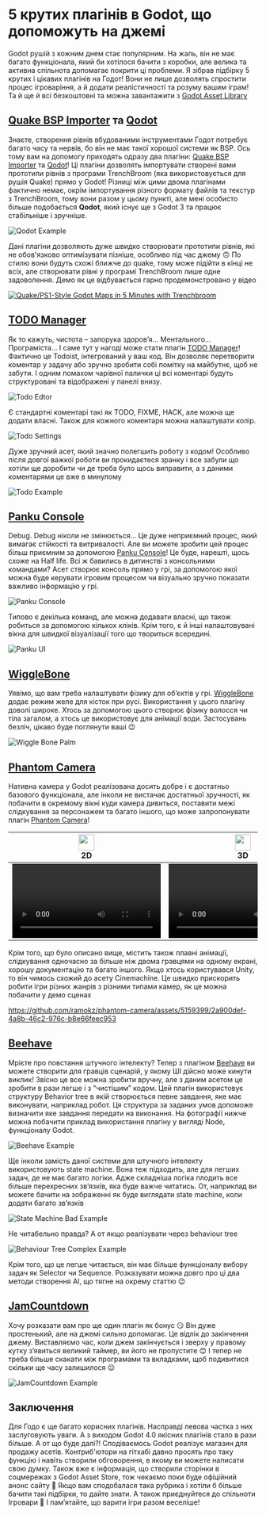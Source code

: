 # 5 крутих плагінів в Godot, що допоможуть на джемі

Godot рушій з кожним днем стає популярним. На жаль, він не має багато функціонала, який би хотілося бачити з коробки, але велика та активна спільнота допомагає покрити ці проблеми. Я зібрав підбірку 5 крутих і цікавих плагінів на Годот! Вони не лише дозволять спростити процес ігроваріння, а й додати реалістичності та розуму вашим іграм! Та й ще й всі безкоштовні та можна завантажити з [Godot Asset Library](https://godotengine.org/asset-library/asset)


## [Quake BSP Importer](https://godotengine.org/asset-library/asset/2147) та [Qodot](https://godotengine.org/asset-library/asset/1631)
Знаєте, створення рівнів вбудованими інструментами Годот потребує багато часу та нервів, бо він не має такої хорошої системи як BSP. Ось тому вам на допомогу приходять одразу два плагіни: [Quake BSP Importer](https://godotengine.org/asset-library/asset/2147) та [Qodot](https://godotengine.org/asset-library/asset/1631)! Ці плагіни дозволять імпортувати створені вами прототипи рівнів з програми TrenchBroom (яка використовується для рушія Quake) прямо у Godot! Різниці між цими двома плагінами фактично немає, окрім імпортування різного формату файлів та текстур з TrenchBroom, тому вони разом у цьому пункті, але мені особисто більше подобається **Qodot**, який існує ще з Godot 3 та працює стабільніше і зручніше.

![Qodot Example](https://raw.githubusercontent.com/wiki/Shfty/qodot-plugin/images/2-usage/in-editor.gif)

Дані плагіни дозволяють дуже швидко створювати прототипи рівнів, які не обов'язково оптимізувати пізніше, особливо під час джему 🙃 По стилю вони будуть схожі ближче до quake, тому може підійти в кінці не всіх, але створювати рівні у програмі TrenchBroom лише одне задоволення. Демо як це відбувається гарно продемонстровано у відео

[![Quake/PS1-Style Godot Maps in 5 Minutes with Trenchbroom](https://img.youtube.com/vi/JSzB4UTt2eU/0.jpg)](https://www.youtube.com/watch?v=JSzB4UTt2eU)


## [TODO Manager](https://godotengine.org/asset-library/asset/1327)
Як то кажуть, чистота – запорука здоров’я... Ментального... Програміста... І саме тут у нагоді може стати плагін [TODO Manager](https://godotengine.org/asset-library/asset/1327)! Фактично це Todoist, інтегрований у ваш код. Він дозволяє перетворити коментар у задачу або зручно зробити собі помітку на майбутнє, щоб не забути. І одним помахом чарівної палички ці всі коментарі будуть структуровані та відображені у панелі внизу.

![Todo Edtor](./media/TodoEditor.png)

Є стандартні коментарі такі як TODO, FIXME, HACK, але можна ще додати власні. Також для кожного коментаря можна налаштувати колір.

![Todo Settings](./media/TodoSettings.png)

Дуже зручний асет, який значно полегшить роботу з кодом! Особливо після довгої важкої роботи ви прокидаєтеся зранку і все забули що хотіли ще доробити чи де треба було щось виправити, а з даними коментарями це вже в минулому

![Todo Example](./media/TodoExample.gif)


## [Panku Console](https://godotengine.org/asset-library/asset/1558)
Debug. Debug ніколи не змінюється… Це дуже неприємний процес, який вимагає стійкості та витривалості. Але ви можете зробити цей процес більш приємним за допомогою [Panku Console](https://godotengine.org/asset-library/asset/1558)! Це буде, нарешті, щось схоже на Half life. Всі ж бавились в дитинстві з консольними командами? Асет створює консоль прямо у грі, за допомогою якої можна буде керувати ігровим процесом чи візуально зручно показати важливо інформацію у грі.

![Panku Console](./media/PankuConsole.png)

Типово є декілька команд, але можна додавати власні, що також робиться за допомогою кількох кліків. Крім того, є й інші налаштовувані вікна для швидкої візуалізації того що твориться всередині.

![Panku UI](./media/PankuUI.png)


## [WiggleBone](https://godotengine.org/asset-library/asset/1329)
Уявімо, що вам треба налаштувати фізику для об’єктів у грі. [WiggleBone](https://godotengine.org/asset-library/asset/1329) додає режим желе для кісток при русі. Використання у цього плагіну доволі широке. Хтось за допомогою цього створює фізику волосся чи тіла загалом, а хтось це використовує для анімації води. Застосувань безліч, цікаво буде поглянути ваші 😉

![Wiggle Bone Palm](./media/WiggleBonePalm.gif)


## [Phantom Camera](https://godotengine.org/asset-library/asset/1822)
Нативна камера у Godot реалізована досить добре і є достатньо базового функціонала, але інколи не вистачає достатньої зручності, як побачити в окремому вікні куди камера дивиться, поставити межі слідкування за персонажем та багато іншого, що може запропонувати плагін [Phantom Camera](https://godotengine.org/asset-library/asset/1822)! 

<table>
    <thead>
        <tr>
            <th align="center" valign="top">
              <img src="https://phantom-camera.dev/assets/icons/phantom-camera-2D.svg" width="32" height="32"/>
              <br/>
              <b>2D</b>
            </th>
            <th align="center" valign="top">
              <img src="https://phantom-camera.dev/assets/icons/phantom-camera-3D.svg" width="32" height="32"/>
              <br/>
              <b>3D</b>
            </th>
        </tr>
    </thead>
    <tr>
        <td align="center">      
            <video src="https://github.com/ramokz/phantom-camera/assets/5159399/a887a603-b95f-474e-9141-b451ac6a8d91"/> 
        </td>
        <td align="center">
            <video src="https://github.com/ramokz/phantom-camera/assets/5159399/ff091b27-bdbb-4115-a3f2-939a24b2b6de"/>
        </td>
    </tr>
</table>

Крім того, що було описано вище, містить також плавні анімації, слідкування одночасно за більше ніж двома гравцями на одному екрані, хорошу документацію та багато іншого. Якщо хтось користувався Unity, то він чимось схожий до асету Cinemachine. Це швидко прискорить робити ігри різних жанрів з різними типами камер, як це можна побачити у демо сценах

https://github.com/ramokz/phantom-camera/assets/5159399/2a900def-4a8b-46c2-976c-b8e66feec953


## [Beehave](https://godotengine.org/asset-library/asset/1349)
Мрієте про повстання штучного інтелекту? Тепер з плагіном [Beehave](https://godotengine.org/asset-library/asset/1349) ви можете створити для гравців сценарій, у якому ШІ дійсно може кинути виклик! Звісно це все можна зробити вручну, але з даним асетом це зробити в рази легше і з “чистішим” кодом. Цей плагін використовує структуру Behavior tree в якій створюється певне завдання, яке має виконувати, наприклад робот. Ця структура за заданих умов допоможе визначити яке завдання передати на виконання. На фотографії нижче можна побачити приклад використання плагіну у вигляді Node, функціоналу Godot.

![Beehave Example](./media/BehaveExample.jpg)

Ще інколи замість даної системи для штучного інтелекту використовують state machine. Вона теж підходить, але для легших задач, де не має багато логіки. Адже складніша логіка плодить все більше перехресних зв’язків, яка буде важче читатись. От, наприклад ви можете бачити на зображенні як буде виглядати state machine, коли додати багато зв’язків

![State Machine Bad Example](https://i.redd.it/jnok5x2ib0xz.png)

Не читабельно правда? А от якщо реалізувати через behaviour tree

![Behaviour Tree Complex Example](https://d3kjluh73b9h9o.cloudfront.net/original/4X/7/c/3/7c3f0934aa03be0f038db1eb5b33d5fbe755403e.png)

Крім того, що це легше читається, він має більше функціоналу вибору задач як Selector чи Sequence. Розказувати можна довго про ці два методи створення AI, що тягне на окрему статтю 😉


## [JamCountdown](https://godotengine.org/asset-library/asset/1610)
Хочу розказати вам про ще один плагін як бонус 😏 Він дуже простенький, але на джемі сильно допомагає. Це відлік до закінчення джему. Виставляємо час, коли джем закінчується і зверху у правому кутку з’явиться великий таймер, ви його не пропустите 😊 І тепер не треба більше скакати між програмами та вкладками, щоб подивитися скільки ще часу залишилося 😉

![JamCountdown Example](https://raw.githubusercontent.com/andresgamboaa/JamCountdown/main/screenshots/image3.png)


## Заключення
Для Годо є ще багато корисних плагінів. Насправді левова частка з них заслуговують уваги. А з виходом Godot 4.0 якісних плагінів стало в рази більше. А от що буде далі?! Сподіваємось Godot реалізує магазин для продажу асетів. Контриб'ютори на гітхабі давно просять про таку функцію і навіть створили обговорення, в якому ви можете написати свою думку. Також вже є інформація, що створили сторінки в соцмережах з Godot Asset Store, тож чекаємо поки буде офіційний анонс сайту 🫡 Якщо вам сподобалася така рубрика і хотіли б більше бачити такі підбірки, то дайте знати. А також приєднуйтеся до спільноти Ігровари 🥰 І пам’ятайте, що варити ігри разом веселіше!
